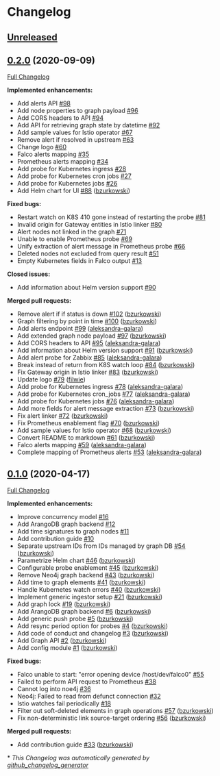 # Changelog

## [Unreleased](https://github.com/openrca/orca/tree/HEAD)

## [0.2.0](https://github.com/openrca/orca/tree/0.2.0) (2020-09-09)

[Full Changelog](https://github.com/openrca/orca/compare/0.1.0...0.2.0)

**Implemented enhancements:**

- Add alerts API [\#98](https://github.com/openrca/orca/issues/98)
- Add node properties to graph payload [\#96](https://github.com/openrca/orca/issues/96)
- Add CORS headers to API [\#94](https://github.com/openrca/orca/issues/94)
- Add API for retrieving graph state by datetime [\#92](https://github.com/openrca/orca/issues/92)
- Add sample values for Istio operator [\#67](https://github.com/openrca/orca/issues/67)
- Remove alert if resolved in upstream [\#63](https://github.com/openrca/orca/issues/63)
- Change logo [\#60](https://github.com/openrca/orca/issues/60)
- Falco alerts mapping [\#35](https://github.com/openrca/orca/issues/35)
- Prometheus alerts mapping [\#34](https://github.com/openrca/orca/issues/34)
- Add probe for Kubernetes ingress [\#28](https://github.com/openrca/orca/issues/28)
- Add probe for Kubernetes cron jobs [\#27](https://github.com/openrca/orca/issues/27)
- Add probe for Kubernetes jobs [\#26](https://github.com/openrca/orca/issues/26)
- Add Helm chart for UI [\#88](https://github.com/openrca/orca/pull/88) ([bzurkowski](https://github.com/bzurkowski))

**Fixed bugs:**

- Restart watch on K8S 410 gone instead of restarting the probe [\#81](https://github.com/openrca/orca/issues/81)
- Invalid origin for Gateway entities in Istio linker [\#80](https://github.com/openrca/orca/issues/80)
- Alert nodes not linked in the graph [\#71](https://github.com/openrca/orca/issues/71)
- Unable to enable Prometheus probe [\#69](https://github.com/openrca/orca/issues/69)
- Unify extraction of alert message in Prometheus probe [\#66](https://github.com/openrca/orca/issues/66)
- Deleted nodes not excluded from query result [\#51](https://github.com/openrca/orca/issues/51)
- Empty Kubernetes fields in Falco output [\#13](https://github.com/openrca/orca/issues/13)

**Closed issues:**

- Add information about Helm version support [\#90](https://github.com/openrca/orca/issues/90)

**Merged pull requests:**

- Remove alert if if status is down [\#102](https://github.com/openrca/orca/pull/102) ([bzurkowski](https://github.com/bzurkowski))
- Graph filtering by point in time [\#100](https://github.com/openrca/orca/pull/100) ([bzurkowski](https://github.com/bzurkowski))
- Add alerts endpoint [\#99](https://github.com/openrca/orca/pull/99) ([aleksandra-galara](https://github.com/aleksandra-galara))
- Add extended graph node payload [\#97](https://github.com/openrca/orca/pull/97) ([bzurkowski](https://github.com/bzurkowski))
- Add CORS headers to API [\#95](https://github.com/openrca/orca/pull/95) ([aleksandra-galara](https://github.com/aleksandra-galara))
- Add information about Helm version support [\#91](https://github.com/openrca/orca/pull/91) ([bzurkowski](https://github.com/bzurkowski))
- Add alert probe for Zabbix [\#85](https://github.com/openrca/orca/pull/85) ([aleksandra-galara](https://github.com/aleksandra-galara))
- Break instead of return from K8S watch loop [\#84](https://github.com/openrca/orca/pull/84) ([bzurkowski](https://github.com/bzurkowski))
- Fix Gateway origin in Istio linker [\#83](https://github.com/openrca/orca/pull/83) ([bzurkowski](https://github.com/bzurkowski))
- Update logo [\#79](https://github.com/openrca/orca/pull/79) ([filwie](https://github.com/filwie))
- Add probe for Kubernetes ingress [\#78](https://github.com/openrca/orca/pull/78) ([aleksandra-galara](https://github.com/aleksandra-galara))
- Add probe for Kubernetes cron\_jobs [\#77](https://github.com/openrca/orca/pull/77) ([aleksandra-galara](https://github.com/aleksandra-galara))
- Add probe for Kubernetes jobs [\#76](https://github.com/openrca/orca/pull/76) ([aleksandra-galara](https://github.com/aleksandra-galara))
- Add more fields for alert message extraction [\#73](https://github.com/openrca/orca/pull/73) ([bzurkowski](https://github.com/bzurkowski))
- Fix alert linker [\#72](https://github.com/openrca/orca/pull/72) ([bzurkowski](https://github.com/bzurkowski))
- Fix Prometheus enablement flag [\#70](https://github.com/openrca/orca/pull/70) ([bzurkowski](https://github.com/bzurkowski))
- Add sample values for Istio operator [\#68](https://github.com/openrca/orca/pull/68) ([bzurkowski](https://github.com/bzurkowski))
- Convert README to markdown [\#61](https://github.com/openrca/orca/pull/61) ([bzurkowski](https://github.com/bzurkowski))
- Falco alerts mapping [\#59](https://github.com/openrca/orca/pull/59) ([aleksandra-galara](https://github.com/aleksandra-galara))
- Complete mapping of Prometheus alerts [\#53](https://github.com/openrca/orca/pull/53) ([aleksandra-galara](https://github.com/aleksandra-galara))

## [0.1.0](https://github.com/openrca/orca/tree/0.1.0) (2020-04-17)

[Full Changelog](https://github.com/openrca/orca/compare/7949332e2d0f75a6e15ecb2fc2d7cf9aa67af6bd...0.1.0)

**Implemented enhancements:**

- Improve concurrency model [\#16](https://github.com/openrca/orca/issues/16)
- Add ArangoDB graph backend [\#12](https://github.com/openrca/orca/issues/12)
- Add time signatures to graph nodes [\#11](https://github.com/openrca/orca/issues/11)
- Add contribution guide [\#10](https://github.com/openrca/orca/issues/10)
- Separate upstream IDs from IDs managed by graph DB [\#54](https://github.com/openrca/orca/pull/54) ([bzurkowski](https://github.com/bzurkowski))
- Parametrize Helm chart [\#46](https://github.com/openrca/orca/pull/46) ([bzurkowski](https://github.com/bzurkowski))
- Configurable probe enablement [\#45](https://github.com/openrca/orca/pull/45) ([bzurkowski](https://github.com/bzurkowski))
- Remove Neo4j graph backend [\#43](https://github.com/openrca/orca/pull/43) ([bzurkowski](https://github.com/bzurkowski))
- Add time to graph elements [\#41](https://github.com/openrca/orca/pull/41) ([bzurkowski](https://github.com/bzurkowski))
- Handle Kubernetes watch errors [\#40](https://github.com/openrca/orca/pull/40) ([bzurkowski](https://github.com/bzurkowski))
- Implement generic ingestor setup [\#21](https://github.com/openrca/orca/pull/21) ([bzurkowski](https://github.com/bzurkowski))
- Add graph lock [\#19](https://github.com/openrca/orca/pull/19) ([bzurkowski](https://github.com/bzurkowski))
- Add ArangoDB graph backend [\#6](https://github.com/openrca/orca/pull/6) ([bzurkowski](https://github.com/bzurkowski))
- Add generic push probe [\#5](https://github.com/openrca/orca/pull/5) ([bzurkowski](https://github.com/bzurkowski))
- Add resync period option for probes [\#4](https://github.com/openrca/orca/pull/4) ([bzurkowski](https://github.com/bzurkowski))
- Add code of conduct and changelog [\#3](https://github.com/openrca/orca/pull/3) ([bzurkowski](https://github.com/bzurkowski))
- Add Graph API [\#2](https://github.com/openrca/orca/pull/2) ([bzurkowski](https://github.com/bzurkowski))
- Add config module [\#1](https://github.com/openrca/orca/pull/1) ([bzurkowski](https://github.com/bzurkowski))

**Fixed bugs:**

- Falco unable to start: "error opening device /host/dev/falco0" [\#55](https://github.com/openrca/orca/issues/55)
- Failed to perform API request to Prometheus [\#38](https://github.com/openrca/orca/issues/38)
- Cannot log into noe4j [\#36](https://github.com/openrca/orca/issues/36)
- Neo4j: Failed to read from defunct connection [\#32](https://github.com/openrca/orca/issues/32)
- Istio watches fail periodically [\#18](https://github.com/openrca/orca/issues/18)
- Filter out soft-deleted elements in graph operations [\#57](https://github.com/openrca/orca/pull/57) ([bzurkowski](https://github.com/bzurkowski))
- Fix non-deterministic link source-target ordering [\#56](https://github.com/openrca/orca/pull/56) ([bzurkowski](https://github.com/bzurkowski))

**Merged pull requests:**

- Add contribution guide [\#33](https://github.com/openrca/orca/pull/33) ([bzurkowski](https://github.com/bzurkowski))



\* *This Changelog was automatically generated by [github_changelog_generator](https://github.com/github-changelog-generator/github-changelog-generator)*
